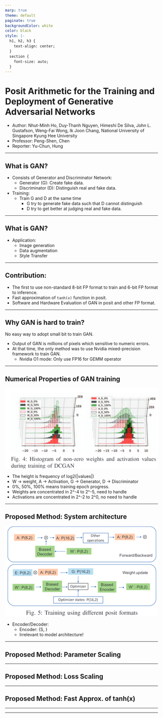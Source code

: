 ```yaml
---
marp: true
theme: default
paginate: true
backgroundColor: white
color: black
style: |-
  h1, h2, h3 {
    text-align: center;
  }
  section {
    font-size: auto;
  }
---
```


# Posit Arithmetic for the Training and Deployment of Generative Adversarial Networks

- Author: Nhut-Minh Ho, Duy-Thanh Nguyen, Himeshi De Silva, John L. Gustafson, Weng-Fai Wong, Ik Joon Chang,  National University of Singapore Kyung Hee University
- Professor: Peng-Shen, Chen
- Reporter: Yu-Chun, Hung

---

## What is GAN?

- Consists of Generator and Discriminator Network:
	- Generator (G): Create fake data.
	- Discriminator (D): Distinguish real and fake data.
- Training:
	- Train G and D at the same time
		- G try to generate fake data such that D cannot distinguish
		- D try to get better at judging real and fake data.

---
## What is GAN?

- Application:
	- Image generation
	- Data augmentation
	- Style Transfer

---

## Contribution:

- The first to use non-standard 8-bit FP format to train and 6-bit FP format to inference.
- Fast approximation of `tanh(x)` function in posit.
- Software and Hardware Evaluation of GAN in posit and other FP format.

---

## Why GAN is hard to train? 

No easy way to adopt small bit to train GAN.
- Output of GAN is millions of pixels which sensitive to numeric errors.
- At that time, the only method was to use Nvidia mixed-precision framework to train GAN.
	- Nvidia O1 mode: Only use FP16 for GEMM operator

---

## Numerical Properties of GAN training
![meow](posit_gan_image/Value_Distribution.png)
- The height is frequency of log2(|values|)
- W -> weight, A -> Activation, G -> Generator, D -> Discriminator
- 0%, 50%, 100% means training epoch progress.
- Weights are concentrated in 2^-4 to 2^-5, need to handle
- Activations are concentrated in 2^-2 to 2^0, no need to handle

---
## Proposed Method: System architecture

![](posit_gan_image/system_arch.png)
- Encoder/Decoder:
	- Encoder: {S, }
	- Irrelevant to model architecture!
---

## Proposed Method: Parameter Scaling

---

## Proposed Method: Loss Scaling

---

## Proposed Method: Fast Approx. of tanh(x)

---



---
